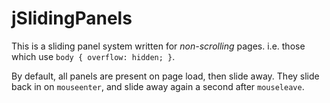 jSlidingPanels
==============

This is a sliding panel system written for *non-scrolling* pages.  i.e. those which use `body { overflow: hidden; }`.

By default, all panels are present on page load, then slide away.  They slide back in on `mouseenter`, and slide away again a second after `mouseleave`.
